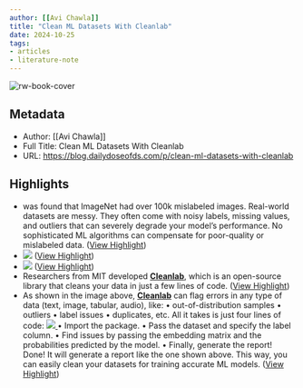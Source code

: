 ```yaml
---
author: [[Avi Chawla]]
title: "Clean ML Datasets With Cleanlab"
date: 2024-10-25
tags: 
- articles
- literature-note
---
```

![rw-book-cover](https://substackcdn.com/image/fetch/f_auto,q_auto:good,fl_progressive:steep/https%3A%2F%2Fsubstack-post-media.s3.amazonaws.com%2Fpublic%2Fimages%2Fdd8f2f7a-d29a-442a-b0cb-386f91984c66_1456x1290.png)

## Metadata
- Author: [[Avi Chawla]]
- Full Title: Clean ML Datasets With Cleanlab
- URL: https://blog.dailydoseofds.com/p/clean-ml-datasets-with-cleanlab

## Highlights
- was found that ImageNet had over 100k mislabeled images.
  Real-world datasets are messy.
  They often come with noisy labels, missing values, and outliers that can severely degrade your model’s performance.
  No sophisticated ML algorithms can compensate for poor-quality or mislabeled data. ([View Highlight](https://read.readwise.io/read/01jb04zs73sgem7j4rr750dnyf))
- ![](https://substackcdn.com/image/fetch/w_1456,c_limit,f_auto,q_auto:good,fl_progressive:steep/https%3A%2F%2Fsubstack-post-media.s3.amazonaws.com%2Fpublic%2Fimages%2F0707beaa-65ef-46ed-bbfc-4aa710f3408b_2430x1276.png) ([View Highlight](https://read.readwise.io/read/01jb04zw7zkcft1zkvd1ygs9b8))
- ![](https://substackcdn.com/image/fetch/w_1456,c_limit,f_auto,q_auto:good,fl_progressive:steep/https%3A%2F%2Fsubstack-post-media.s3.amazonaws.com%2Fpublic%2Fimages%2F0707beaa-65ef-46ed-bbfc-4aa710f3408b_2430x1276.png) ([View Highlight](https://read.readwise.io/read/01jb04zwacq4ce84c567b4hhfa))
- Researchers from MIT developed **[Cleanlab](https://docs.cleanlab.ai/stable/index.html)**, which is an open-source library that cleans your data in just a few lines of code. ([View Highlight](https://read.readwise.io/read/01jb04zzdchyjpjwj9bd32a677))
- As shown in the image above, **[Cleanlab](https://docs.cleanlab.ai/stable/index.html)** can flag errors in any type of data (text, image, tabular, audio), like:
  • out-of-distribution samples
  • outliers
  • label issues
  • duplicates, etc.
  All it takes is just four lines of code:
  [
  ![](https://substackcdn.com/image/fetch/w_1456,c_limit,f_auto,q_auto:good,fl_progressive:steep/https%3A%2F%2Fsubstack-post-media.s3.amazonaws.com%2Fpublic%2Fimages%2Ff0f9a072-f6ec-4263-88fb-21b48dee7716_2760x1064.png)
  ](https://docs.cleanlab.ai/stable/index.html)
  • Import the package.
  • Pass the dataset and specify the label column.
  • Find issues by passing the embedding matrix and the probabilities predicted by the model.
  • Finally, generate the report!
  Done!
  It will generate a report like the one shown above.
  This way, you can easily clean your datasets for training accurate ML models. ([View Highlight](https://read.readwise.io/read/01jb050g4pa87ztpcra15ghb4x))
